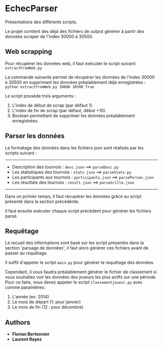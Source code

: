 # EchecParser
Présentations des différents scripts.

Le projet contient des déjà des fichiers de output générer à partir des données scraper de l'index 30000 à 30500.

## Web scrapping 

Pour récupérer les données web, il faut exécuter le script suivant: `extractFromWeb.py`

La commande suivante permet de récupérer les données de l'index 30000 à 30500 en supprimant les données préalablement déjà enregistrées :
`python extractFromWeb.py 30000 30500 True`
 
Le script possède trois arguments :
 1) L'index de début de scrap (par défaut 1).
 2) L'index de fin de scrap (par défaut, début +10).
 3) Boolean permettant de supprimer les données préalablement enregistrées.

## Parser les données 

Le formatage des données dans les fichiers json sont réalisés par les scripts suivant : 
***     
* Description des tournois : `desc.json` ==> `parseDesc.py`
* Les statistiques des tournois : `stats.json` ==> `parseStats.py`
* Les participants aux tournois : `participants.json` ==> `parsePerson.json`
* Les résultats des tournois : `result.json` ==> `parseGrille.json`
***

Dans un primier temps, il faut récupérer les données grâce au script présenté dans la section précédente.

Il faut ensuite exécuter chaque script précédent pour générer les fichiers parsé.

## Requêtage
Le recueil  des informations sont basé sur les script présentés  dans la section 'parsage de données', il faut alors générer ces fichiers avant de passer au requêtage.

Il suffit d'appeler le script `main.py` pour générer le requêtage des données.

Cependant, il vous faudra préalablement générer le fichier de classement si vous souhaitez voir les données des joueurs les plus actifs sur une  période.
Pour ce faire, vous devez appeler le script `classementjoueur.py` avec comme paramètres:
1) L'année (ex: 2014)
2) Le mois de départ (1: pour janvier)
3) Le mois de fin (12 : pour décembre)

## Authors
* **Florian Bertonnier** 
* **Laurent Rayez**
